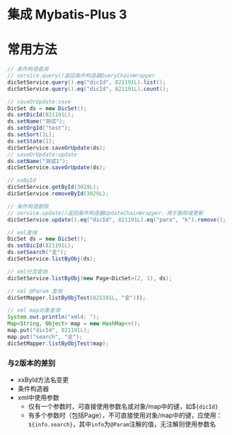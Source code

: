# 集成 Mybatis-Plus 3



# 常用方法

```java
// 条件构造查询
// service.query()返回条件构造器QueryChainWrapper
dicSetService.query().eq("dicId", 821191L).list();
dicSetService.query().eq("dicId", 821191L).count();

// saveOrUpdate:save
DicSet ds = new DicSet();
ds.setDicId(821191L);
ds.setName("测试");
ds.setOrgId("test");
ds.setSort(1L);
ds.setState(1);
dicSetService.saveOrUpdate(ds);
// saveOrUpdate:update
ds.setName("测试1");
dicSetService.saveOrUpdate(ds);

// xxById
dicSetService.getById(3029L);
dicSetService.removeById(3029L);

// 条件构造删除
// service.update()返回条件构造器UpdateChainWrapper，用于删除或更新
dicSetService.update().eq("dicId", 821191L).eq("para", "k").remove();

// xml查询
DicSet ds = new DicSet();
ds.setDicId(821191L);
ds.setSearch("全");
dicSetService.listByObj(ds);

// xml分页查询
dicSetService.listByObj(new Page<DicSet>(2, 1), ds);

// xml @Param 查询
dicSetMapper.listByObjTest(821191L, "全")));

// xml map对象查询
System.out.println("xml4: ");
Map<String, Object> map = new HashMap<>();
map.put("dicId", 821191L);
map.put("search", "全");
dicSetMapper.listByObjTest(map);
```

### 与2版本的差别

- xxById方法名变更
- 条件构造器
- xml中使用参数
  - 仅有一个参数时，可直接使用参数名或对象/map中的键，如$`{dicId}`
  - 有多个参数时（包括Page），不可直接使用对象/map中的键，应使用：`${info.search}`，其中`info`为`@Param`注解的值，无注解则使用参数名